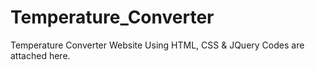 # Temperature_Converter
Temperature Converter Website Using HTML, CSS &amp; JQuery
Codes are attached here.
